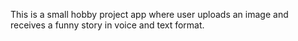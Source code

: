 This is a small hobby project app where user uploads an image and receives a funny story in voice and text format.